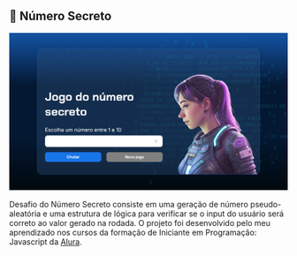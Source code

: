 ## 🎲 Número Secreto

![Thumbnail](https://raw.githubusercontent.com/vetrfolnir/one-numerosecreto/main/img/172910.png)

Desafio do Número Secreto consiste em uma geração de número pseudo-aleatória e uma estrutura de lógica para verificar se o input do usuário será correto ao valor gerado na rodada. O projeto foi desenvolvido pelo meu aprendizado nos cursos da formação de Iniciante em Programação: Javascript da [Alura](https:www.alura.com.br). 
